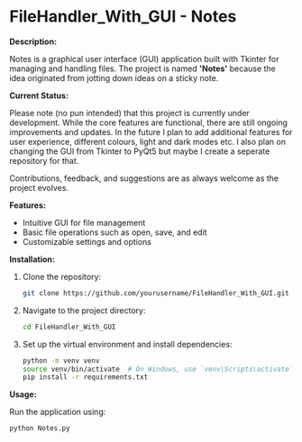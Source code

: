 # FileHandler_With_GUI - Notes

**Description:**

Notes is a graphical user interface (GUI) application built with Tkinter for managing and handling files. The project is named **'Notes'** because the idea originated from jotting down ideas on a sticky note.

**Current Status:**

Please note (no pun intended) that this project is currently under development. While the core features are functional, there are still ongoing improvements and updates.
In the future I plan to add additional features for user experience, different colours, light and dark modes etc. I also plan on changing the GUI from Tkinter to PyQt5 but maybe I create a seperate repository for that.

Contributions, feedback, and suggestions are as always welcome as the project evolves.

**Features:**

- Intuitive GUI for file management
- Basic file operations such as open, save, and edit
- Customizable settings and options

**Installation:**

1. Clone the repository:
    ```bash
    git clone https://github.com/yourusername/FileHandler_With_GUI.git
    ```
2. Navigate to the project directory:
    ```bash
    cd FileHandler_With_GUI
    ```
3. Set up the virtual environment and install dependencies:
    ```bash
    python -m venv venv
    source venv/bin/activate  # On Windows, use `venv\Scripts\activate`
    pip install -r requirements.txt
    ```

**Usage:**

Run the application using:
```bash
python Notes.py
